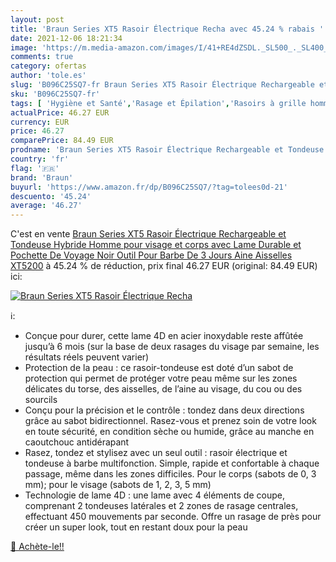 ```yaml
---
layout: post
title: 'Braun Series XT5 Rasoir Électrique Recha avec 45.24 % rabais '
date: 2021-12-06 18:21:34
image: 'https://m.media-amazon.com/images/I/41+RE4dZSDL._SL500_._SL400_.jpg'
comments: true
category: ofertas
author: 'tole.es'
slug: 'B096C25SQ7-fr Braun Series XT5 Rasoir Électrique Rechargeable et...'
sku: 'B096C25SQ7-fr'
tags: [ 'Hygiène et Santé','Rasage et Épilation','Rasoirs à grille homme','Rasoirs électriques et accessoires','Rasoirs électriques homme','braun', ]
actualPrice: 46.27 EUR
currency: EUR
price: 46.27
comparePrice: 84.49 EUR
prodname: 'Braun Series XT5 Rasoir Électrique Rechargeable et Tondeuse Hybride Homme  pour visage et corps avec Lame Durable et Pochette De Voyage Noir  Outil Pour Barbe De 3 Jours  Aine  Aisselles  XT5200'
country: 'fr'
flag: '🇫🇷'
brand: 'Braun'
buyurl: 'https://www.amazon.fr/dp/B096C25SQ7/?tag=tolees0d-21'
descuento: '45.24'
average: '46.27'
---
```


C'est en vente [Braun Series XT5 Rasoir Électrique Rechargeable et Tondeuse Hybride Homme  pour visage et corps avec Lame Durable et Pochette De Voyage Noir  Outil Pour Barbe De 3 Jours  Aine  Aisselles  XT5200](https://www.amazon.fr/dp/B096C25SQ7/?tag=tolees0d-21)  à  45.24 % de réduction, prix final  46.27 EUR (original: 84.49 EUR) ici:

[![Braun Series XT5 Rasoir Électrique Recha](https://m.media-amazon.com/images/I/41+RE4dZSDL._SL500_._SL400_.jpg)](https://www.amazon.fr/dp/B096C25SQ7/?tag=tolees0d-21)

ℹ️:

- Conçue pour durer, cette lame 4D en acier inoxydable reste affûtée jusqu’à 6 mois (sur la base de deux rasages du visage par semaine, les résultats réels peuvent varier)
- Protection de la peau : ce rasoir-tondeuse est doté d’un sabot de protection qui permet de protéger votre peau même sur les zones délicates du torse, des aisselles, de l’aine au visage, du cou ou des sourcils
- Conçu pour la précision et le contrôle : tondez dans deux directions grâce au sabot bidirectionnel. Rasez-vous et prenez soin de votre look en toute sécurité, en condition sèche ou humide, grâce au manche en caoutchouc antidérapant
- Rasez, tondez et stylisez avec un seul outil : rasoir électrique et tondeuse à barbe multifonction. Simple, rapide et confortable à chaque passage, même dans les zones difficiles. Pour le corps (sabots de 0, 3 mm); pour le visage (sabots de 1, 2, 3, 5 mm)
- Technologie de lame 4D : une lame avec 4 éléments de coupe, comprenant 2 tondeuses latérales et 2 zones de rasage centrales, effectuant 450 mouvements par seconde. Offre un rasage de près pour créer un super look, tout en restant doux pour la peau

[🛒 Achète-le!!](https://www.amazon.fr/dp/B096C25SQ7/?tag=tolees0d-21)
